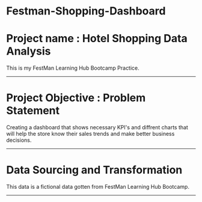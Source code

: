 # Festman-Shopping-Dashboard
# Project name : Hotel Shopping Data Analysis
This is my FestMan Learning Hub Bootcamp Practice.

----
# Project Objective : Problem Statement
Creating a dashboard that shows necessary KPI's and diffrent charts that will help the store know their sales trends and make better business decisions.

----
# Data Sourcing and Transformation

This data is a fictional data gotten from FestMan Learning Hub Bootcamp.

----
